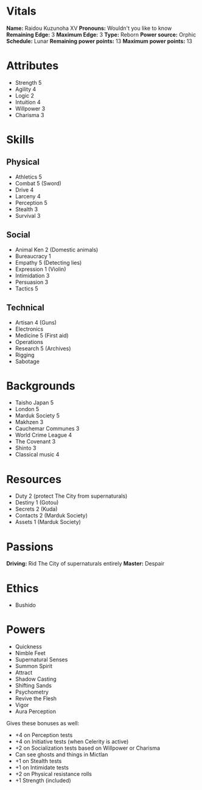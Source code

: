 # Vitals

**Name:** Raidou Kuzunoha XV
**Pronouns:** Wouldn't you like to know
**Remaining Edge:** 3 
**Maximum Edge:** 3
**Type:** Reborn
**Power source:** Orphic
**Schedule:** Lunar
**Remaining power points:** 13
**Maximum power points:** 13

# Attributes

* Strength 5
* Agility 4
* Logic 2
* Intuition 4
* Willpower 3
* Charisma 3

# Skills

## Physical

* Athletics 5
* Combat 5 (Sword)
* Drive 4
* Larceny 4
* Perception 5
* Stealth 3
* Survival 3

## Social

* Animal Ken 2 (Domestic animals)
* Bureaucracy 1
* Empathy 5 (Detecting lies)
* Expression 1 (Violin)
* Intimidation 3
* Persuasion 3
* Tactics 5

## Technical

* Artisan 4 (Guns)
* Electronics
* Medicine 5 (First aid)
* Operations
* Research 5 (Archives)
* Rigging
* Sabotage

# Backgrounds

* Taisho Japan 5
* London 5
* Marduk Society 5
* Makhzen 3
* Cauchemar Communes 3
* World Crime League 4
* The Covenant 3
* Shinto 3
* Classical music 4

# Resources

* Duty 2 (protect The City from supernaturals)
* Destiny 1 (Gotou)
* Secrets 2 (Kuda)
* Contacts 2 (Marduk Society)
* Assets 1 (Marduk Society)

# Passions

**Driving:** Rid The City of supernaturals entirely 
**Master:** Despair

# Ethics

* Bushido

# Powers

* Quickness
* Nimble Feet
* Supernatural Senses
* Summon Spirit
* Attract
* Shadow Casting
* Shifting Sands
* Psychometry
* Revive the Flesh
* Vigor
* Aura Perception

Gives these bonuses as well:

* +4 on Perception tests
* +4 on Initiative tests (when Celerity is active)
* +2 on Socialization tests based on Willpower or Charisma
* Can see ghosts and things in Mictlan
* +1 on Stealth tests
* +1 on Intimidate tests
* +2 on Physical resistance rolls
* +1 Strength (included)
